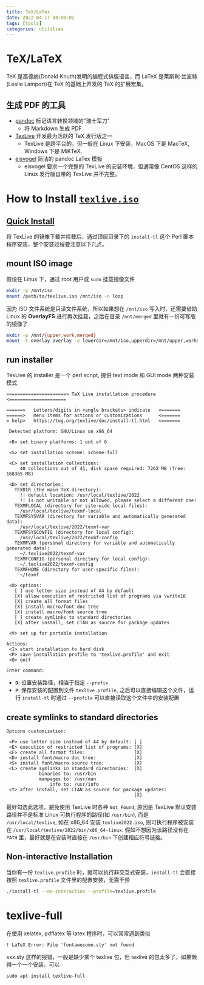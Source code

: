 ```yaml
---
title: TeX/LaTex
date: 2022-04-17 08:00:02
tags: [tools]
categories: utilities
---
```


# TeX/LaTeX

TeX 是高德纳(Donald Knuth)发明的编程式排版语言，而 LaTeX 是莱斯利·兰波特(Leslie Lamport)在 TeX 的基础上开发的 TeX 的扩展宏集。

## 生成 PDF 的工具

- [pandoc](https://github.com/jgm/pandoc) 标记语言转换领域的"瑞士军刀"
  * 将 Markdown 生成 PDF
- [TexLive](https://ftp.ntou.edu.tw/ctan/systems/texlive/Images/) 开发最为活跃的 TeX 发行版之一
  * TexLive 是跨平台的，但一般在 Linux 下安装，MacOS 下是 MacTeX, Windows 下是 MiKTeX.
- [eisvogel](https://github.com/Wandmalfarbe/pandoc-latex-template) 简洁的 pandoc LaTex 模板
  * eisvogel 要求一个完整的 TexLive 的安装环境，但通常像 CentOS 这样的 Linux 发行版自带的 TexLive 并不完整。

# How to Install [`texlive.iso`](https://www.tug.org/texlive/acquire-iso.html)

## [Quick Install](https://www.tug.org/texlive/quickinstall.html)

将 TexLive 的镜像下载并挂载后，通过顶层目录下的 `install-tl` 这个 Perl 脚本程序安装，整个安装过程要注意以下几点。

## mount ISO image

假设在 Linux 下，通过 root 用户或 `sudo` 挂载镜像文件

```bash
mkdir -p /mnt/iso
mount /path/to/texlive.iso /mnt/iso -o loop
```
因为 ISO 文件系统是只读文件系统，所以如果想在 `/mnt/iso` 写入时，还需要借助 Linux 的 **OverlayFS** 进行再次挂载，之后在目录 `/mnt/merged` 里就有一份可写版的镜像了

```bash
mkdir -p /mnt/{upper,work,merged}
mount -t overlay overlay -o lowerdir=/mnt/iso,upperdir=/mnt/upper,workdir=/mnt/work /mnt/merged
```

## run installer

TexLive 的 installer 是一个 perl script, 提供 text mode 和 GUI mode 两种安装模式.

```
======================> TeX Live installation procedure <=====================

======>   Letters/digits in <angle brackets> indicate   <=======
======>   menu items for actions or customizations      <=======
= help>   https://tug.org/texlive/doc/install-tl.html   <=======

 Detected platform: GNU/Linux on x86_64

 <B> set binary platforms: 1 out of 6

 <S> set installation scheme: scheme-full

 <C> set installation collections:
     40 collections out of 41, disk space required: 7262 MB (free: 168365 MB)

 <D> set directories:
   TEXDIR (the main TeX directory):
     !! default location: /usr/local/texlive/2022
     !! is not writable or not allowed, please select a different one!
   TEXMFLOCAL (directory for site-wide local files):
     /usr/local/texlive/texmf-local
   TEXMFSYSVAR (directory for variable and automatically generated data):
     /usr/local/texlive/2022/texmf-var
   TEXMFSYSCONFIG (directory for local config):
     /usr/local/texlive/2022/texmf-config
   TEXMFVAR (personal directory for variable and automatically generated data):
     ~/.texlive2022/texmf-var
   TEXMFCONFIG (personal directory for local config):
     ~/.texlive2022/texmf-config
   TEXMFHOME (directory for user-specific files):
     ~/texmf

 <O> options:
   [ ] use letter size instead of A4 by default
   [X] allow execution of restricted list of programs via \write18
   [X] create all format files
   [X] install macro/font doc tree
   [X] install macro/font source tree
   [ ] create symlinks to standard directories
   [X] after install, set CTAN as source for package updates

 <V> set up for portable installation

Actions:
 <I> start installation to hard disk
 <P> save installation profile to 'texlive.profile' and exit
 <Q> quit

Enter command:
```

- **`D`**: 设置安装路径，相当于指定 `--prefix`
- **`P`**: 保存安装的配置到文件 `texlive.profile`, 之后可以直接编辑这个文件，运行 `install-tl` 时通过 `--profile` 可以直接读取这个文件中的安装配置

## create symlinks to standard directories

```
Options customization:

 <P> use letter size instead of A4 by default: [ ]
 <E> execution of restricted list of programs: [X]
 <F> create all format files:                  [X]
 <D> install font/macro doc tree:              [X]
 <S> install font/macro source tree:           [X]
 <L> create symlinks in standard directories:  [X]
            binaries to: /usr/bin
            manpages to: /usr/man
                info to: /usr/info
 <Y> after install, set CTAN as source for package updates:
                                               [X]
```

最好勾选此选项，避免使用 TexLive 时各种 `Not Found`, 原因是 TexLive 默认安装路径并不是标准 Linux 可执行程序的路径(如 `/usr/bin`), 而是 `/usr/local/texlive`, 如在 x86_64 安装 `texlive2022.iso`, 则可执行程序被安装在 `/usr/local/texlive/2022/bin/x86_64-linux`. 假如不想因为该路径没有在 `PATH` 里，最好就是在安装时直接在 `/usr/bin` 下创建相应符号链接。

## Non-interactive Installation

当你有一份 `texlive.profile` 时，就可以执行非交互式安装，`install-tl` 会直接按照 `texlive.profile` 文件里的配置安装，无需干预

```bash
./install-tl --no-interaction --profile=texlive.profile
```

# texlive-full

在使用 xelatex, pdflatex 等 latex 程序时，可以常常遇到类似

`! LaTeX Error: File 'fontawesome.sty' not found`

xxx.sty 这样的报错，一般是缺少某个 texlive 包，但 texlive 的包太多了，如果懒得一个一个安装，可以

`sudo apt install texlive-full`
